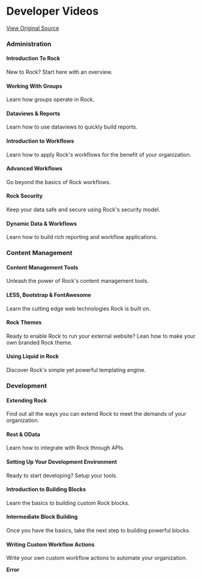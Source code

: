 # Developer Videos
[View Original Source](https://community.rockrms.com/developer/videos)

   

### Administration

[](https://community.rockrms.com/developer/videos/introduction-to-rock)

#### Introduction To Rock

New to Rock? Start here with an overview.

[](https://community.rockrms.com/developer/videos/working-with-groups)

#### Working With Groups

Learn how groups operate in Rock.

[](https://community.rockrms.com/developer/videos/dataviews--reports)

#### Dataviews & Reports

Learn how to use dataviews to quickly build reports.

[](https://community.rockrms.com/developer/videos/introduction-to-workflows)

#### Introduction to Workflows

Learn how to apply Rock's workflows for the benefit of your organization.

[](https://community.rockrms.com/developer/videos/advanced-workflows)

#### Advanced Workflows

Go beyond the basics of Rock workflows.

[](https://community.rockrms.com/developer/videos/rock-security)

#### Rock Security

Keep your data safe and secure using Rock's security model.

[](https://community.rockrms.com/developer/videos/dynamic-data--workflows)

#### Dynamic Data & Workflows

Learn how to build rich reporting and workflow applications.

### Content Management

[](https://community.rockrms.com/developer/videos/content-management-tools)

#### Content Management Tools

Unleash the power of Rock's content management tools.

[](https://community.rockrms.com/developer/videos/less,-bootstrap--fontawesome)

#### LESS, Bootstrap & FontAwesome

Learn the cutting edge web technologies Rock is built on.

[](https://community.rockrms.com/developer/videos/rock-themes)

#### Rock Themes

Ready to enable Rock to run your external website? Lean how to make your own branded Rock theme.

[](https://community.rockrms.com/developer/videos/using-liquid-in-rock)

#### Using Liquid in Rock

Discover Rock's simple yet powerful templating engine.

### Development

[](https://community.rockrms.com/developer/videos/extending-rock)

#### Extending Rock

Find out all the ways you can extend Rock to meet the demands of your organization.

[](https://community.rockrms.com/developer/videos/rest--odata)

#### Rest & OData

Learn how to integrate with Rock through APIs.

[](https://community.rockrms.com/developer/videos/setting-up-your-development-environment)

#### Setting Up Your Development Environment

Ready to start developing? Setup your tools.

[](https://community.rockrms.com/developer/videos/introduction-to-building-blocks)

#### Introduction to Building Blocks

Learn the basics to building custom Rock blocks.

[](https://community.rockrms.com/developer/videos/intermediate-block-building)

#### Intermediate Block Building

Once you have the basics, take the next step to building powerful blocks.

[](https://community.rockrms.com/developer/videos/writing-custom-workflow-actions)

#### Writing Custom Workflow Actions

Write your own custom workflow actions to automate your organization.

**Error**
